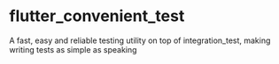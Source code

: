 # flutter_convenient_test
A fast, easy and reliable testing utility on top of integration_test, making writing tests as simple as speaking
